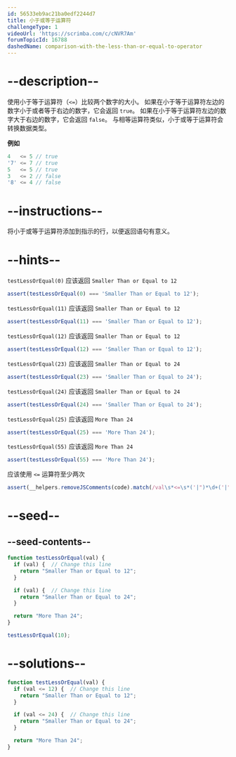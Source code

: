 ```yaml
---
id: 56533eb9ac21ba0edf2244d7
title: 小于或等于运算符
challengeType: 1
videoUrl: 'https://scrimba.com/c/cNVR7Am'
forumTopicId: 16788
dashedName: comparison-with-the-less-than-or-equal-to-operator
---
```


# --description--

使用小于等于运算符（`<=`）比较两个数字的大小。 如果在小于等于运算符左边的数字小于或者等于右边的数字，它会返回 `true`。 如果在小于等于运算符左边的数字大于右边的数字，它会返回 `false`。 与相等运算符类似，小于或等于运算符会转换数据类型。

**例如**

```js
4   <= 5 // true
'7' <= 7 // true
5   <= 5 // true
3   <= 2 // false
'8' <= 4 // false
```

# --instructions--

将小于或等于运算符添加到指示的行，以便返回语句有意义。

# --hints--

`testLessOrEqual(0)` 应该返回 `Smaller Than or Equal to 12`

```js
assert(testLessOrEqual(0) === 'Smaller Than or Equal to 12');
```

`testLessOrEqual(11)` 应该返回 `Smaller Than or Equal to 12`

```js
assert(testLessOrEqual(11) === 'Smaller Than or Equal to 12');
```

`testLessOrEqual(12)` 应该返回 `Smaller Than or Equal to 12`

```js
assert(testLessOrEqual(12) === 'Smaller Than or Equal to 12');
```

`testLessOrEqual(23)` 应该返回 `Smaller Than or Equal to 24`

```js
assert(testLessOrEqual(23) === 'Smaller Than or Equal to 24');
```

`testLessOrEqual(24)` 应该返回 `Smaller Than or Equal to 24`

```js
assert(testLessOrEqual(24) === 'Smaller Than or Equal to 24');
```

`testLessOrEqual(25)` 应该返回 `More Than 24`

```js
assert(testLessOrEqual(25) === 'More Than 24');
```

`testLessOrEqual(55)` 应该返回 `More Than 24`

```js
assert(testLessOrEqual(55) === 'More Than 24');
```

应该使用 `<=` 运算符至少两次

```js
assert(__helpers.removeJSComments(code).match(/val\s*<=\s*('|")*\d+('|")*/g).length > 1);
```

# --seed--

## --seed-contents--

```js
function testLessOrEqual(val) {
  if (val) {  // Change this line
    return "Smaller Than or Equal to 12";
  }

  if (val) {  // Change this line
    return "Smaller Than or Equal to 24";
  }

  return "More Than 24";
}

testLessOrEqual(10);
```

# --solutions--

```js
function testLessOrEqual(val) {
  if (val <= 12) {  // Change this line
    return "Smaller Than or Equal to 12";
  }

  if (val <= 24) {  // Change this line
    return "Smaller Than or Equal to 24";
  }

  return "More Than 24";
}
```

